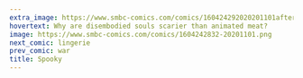 ```yaml
---
extra_image: https://www.smbc-comics.com/comics/160424292020201101after.png
hovertext: Why are disembodied souls scarier than animated meat?
image: https://www.smbc-comics.com/comics/1604242832-20201101.png
next_comic: lingerie
prev_comic: war
title: Spooky
---
```



